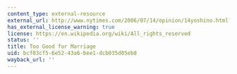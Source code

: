 ```yaml
---
content_type: external-resource
external_url: http://www.nytimes.com/2006/07/14/opinion/14yoshino.html?mtrref=www.google.com&gwh=1915461BBD4D0A8C60CC5F3ACDF7F72A&gwt=pay&assetType=opinion
has_external_license_warning: true
license: https://en.wikipedia.org/wiki/All_rights_reserved
status: ''
title: Too Good for Marriage
uid: bcf03cf5-6e52-43a6-bee1-dcb035d05eb8
wayback_url: ''
---
```

